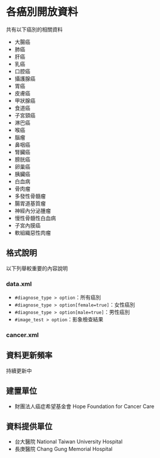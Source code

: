 # 各癌別開放資料

共有以下癌別的相關資料

* 大腸癌
* 肺癌
* 肝癌
* 乳癌
* 口腔癌
* 攝護腺癌
* 胃癌
* 皮膚癌
* 甲狀腺癌
* 食道癌
* 子宮頸癌
* 淋巴癌
* 喉癌
* 腦瘤
* 鼻咽癌
* 腎臟癌
* 膀胱癌
* 卵巢癌
* 胰臟癌
* 白血病
* 骨肉瘤
* 多發性骨髓瘤
* 腸胃道基質瘤
* 神經內分泌腫瘤
* 慢性骨髓性白血病
* 子宮內膜癌
* 軟組織惡性肉瘤

## 格式說明

以下列舉較重要的內容說明

### data.xml

* `#diagnose_type > option`：所有癌別
* `#diagnose_type > option[female=true]`：女性癌別
* `#diagnose_type > option[male=true]`：男性癌別
* `#image_test > option`：影象檢查結果

### cancer.xml

## 資料更新頻率

持續更新中

## 建置單位

* 財團法人癌症希望基金會 Hope Foundation for Cancer Care

## 資料提供單位

* 台大醫院 National Taiwan University Hospital
* 長庚醫院 Chang Gung Memorial Hospital
